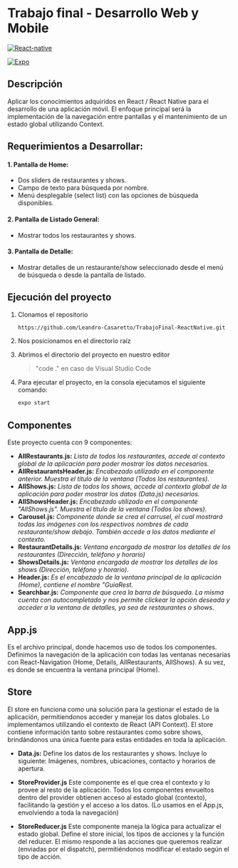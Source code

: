 # Trabajo final - Desarrollo Web y Mobile


[![React-native][React-native]][React-url] 

[![Expo][Expo]][Expo-url]
## Descripción
Aplicar los conocimientos adquiridos en React / React Native para el desarrollo de una
aplicación móvil. El enfoque principal será la implementación de la navegación entre pantallas y el
mantenimiento de un estado global utilizando Context.

## Requerimientos a Desarrollar:
#### 1. Pantalla de Home:
- Dos sliders de restaurantes y shows.
- Campo de texto para búsqueda por nombre.
- Menú desplegable (select list) con las opciones de búsqueda disponibles.
#### 2. Pantalla de Listado General:
- Mostrar todos los restaurantes y shows.
#### 3. Pantalla de Detalle:
- Mostrar detalles de un restaurante/show seleccionado desde el menú de búsqueda o
desde la pantalla de listado.



## Ejecución del proyecto
1. Clonamos el repositorio
   ```bash
   https://github.com/Leandro-Casaretto/TrabajoFinal-ReactNative.git
   ```
2. Nos posicionamos en el directorio raíz
4. Abrimos el directorio del proyecto en nuestro editor
   >"code ." en caso de Visual Studio Code

1. Para ejecutar el proyecto, en la consola ejecutamos el siguiente comando:
   ```bash
   expo start
   ```


## Componentes
Este proyecto cuenta con 9 componentes: 

- **AllRestaurants.js:** *Lista de todos los restaurantes, accede al contexto global de la aplicación para poder mostrar los datos necesarios.*
- **AllRestaurantsHeader.js:**  *Encabezado utilizado en el componente anterior. Muestra el titulo de la ventana (Todos los restaurantes).*
 - **AllShows.js:**  *Lista de todos los shows, accede al contexto global de la aplicación para poder mostrar los datos (Data.js) necesarios.*
- **AllShowsHeader.js:**  *Encabezado utilizado en el componente "AllShows.js". Muestra el titulo de la ventana (Todos los shows).*
- **Carousel.js:**  *Componente donde se crea el carrusel, el cual mostrará todas las imágenes con los respectivos nombres de cada restaurante/show debajo. También accede a los datos mediante el contexto.*
- **RestaurantDetails.js:**  *Ventana encargada de mostrar los detalles de los restaurantes (Dirección, teléfono y horario)*
- **ShowsDetails.js:**  *Ventana encargada de mostrar los detalles de los shows (Dirección, teléfono y horario).*
- **Header.js:**  *Es el encabezado de la ventana principal de la aplicación (Home), contiene el nombre "GuiaRest.*
- **Searchbar.js:**  *Componente que crea la barra de búsqueda. La misma cuenta con autocompletado y nos permite clickear la opción deseada y acceder a la ventana de detalles, ya sea de restaurantes o shows.*

[React-native]: https://img.shields.io/badge/React_Native-20232A?style=for-the-badge&logo=react&logoColor=61DAFB
[React-url]: https://reactnative.dev/
[Expo]:https://img.shields.io/badge/Expo-000020.svg?style=for-the-badge&logo=Expo&logoColor=white
[Expo-url]: https://expo.dev/

## App.js
Es el archivo principal, donde hacemos uso de todos los componentes. Definimos la navegación de la aplicación con todas las ventanas necesarias con React-Navigation (Home, Details, AllRestaurants, AllShows). A su vez, es donde se encuentra la ventana principal (Home).

## Store
El store en funciona como una solución para la gestionar el estado de la aplicación, permitiendonos acceder y manejar los datos globales. Lo implementamos utilizando el contexto de React (API Context). El store contiene información tanto sobre restaurantes como sobre shows, brindándonos una única  fuente para estas entidades en toda la aplicación.

- **Data.js:**
Define los datos de los restaurantes y shows. Incluye lo siguiente: Imágenes, nombres, ubicaciones,  contacto y horarios de apertura.

- **StoreProvider.js**
Este componente es el que crea el contexto y lo provee al resto de la aplicación. Todos los componentes envueltos dentro del provider obtienen acceso al estado global (contexto), facilitando la gestión y el acceso a los datos. (Lo usamos en el App.js, envolviendo a toda la navegación)

- **StoreReducer.js**
Este componente maneja la lógica para actualizar el estado global. Define el store inicial, los tipos de acciones y la función del reducer. El mismo responde a las acciones que queremos realizar (enviadas por el dispatch), permitiéndonos modificar el estado según el tipo de acción.
